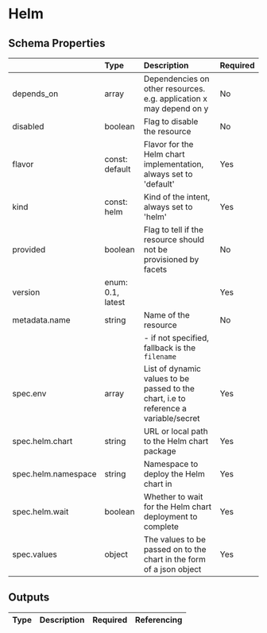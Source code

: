 # Helm

## Schema Properties

|                     | Type              | Description                                                                          | Required   |
|:--------------------|:------------------|:-------------------------------------------------------------------------------------|:-----------|
| depends_on          | array             | Dependencies on other resources. e.g. application x may depend on y                  | No         |
| disabled            | boolean           | Flag to disable the resource                                                         | No         |
| flavor              | const: default    | Flavor for the Helm chart implementation, always set to 'default'                    | Yes        |
| kind                | const: helm       | Kind of the intent, always set to 'helm'                                             | Yes        |
| provided            | boolean           | Flag to tell if the resource should not be provisioned by facets                     | No         |
| version             | enum: 0.1, latest |                                                                                      | Yes        |
| metadata.name       | string            | Name of the resource                                                                 | No         |
|                     |                   |     - if not specified, fallback is the `filename`                                   |            |
| spec.env            | array             | List of dynamic values to be passed to the chart, i.e to reference a variable/secret | Yes        |
| spec.helm.chart     | string            | URL or local path to the Helm chart package                                          | Yes        |
| spec.helm.namespace | string            | Namespace to deploy the Helm chart in                                                | Yes        |
| spec.helm.wait      | boolean           | Whether to wait for the Helm chart deployment to complete                            | Yes        |
| spec.values         | object            | The values to be passed on to the chart in the form of a json object                 | Yes        |

## Outputs

| Type   | Description   | Required   | Referencing   |
|--------|---------------|------------|---------------|

